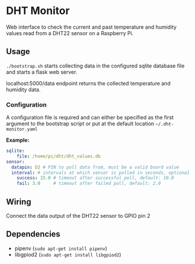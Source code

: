 # DHT Monitor
Web interface to check the current and past temperature and humidity values read from a DHT22 sensor on a Raspberry Pi.

## Usage
`./bootstrap.sh` starts collecting data in the configured sqlite database file and starts a flask web server. 

localhost:5000/data endpoint returns the collected temperature and humidity data.

### Configuration
A configuration file is required and can either be specified as the first argument to the bootstrap script or put at the default location `~/.dht-monitor.yaml`

**Example:**
```yaml
sqlite:
    file: /home/pi/dht/dht_values.db
sensor:
  datapin: D2 # PIN to poll data from, must be a valid board value
  interval: # intervals at which sensor is polled in seconds, optional section
    success: 15.0 # timeout after successful poll, default: 10.0
    fail: 3.0     # timeout after failed poll, default: 2.0
```

## Wiring
Connect the data output of the DHT22 sensor to GPIO pin 2

## Dependencies
* pipenv (`sudo apt-get install pipenv`)
* libgpiod2 (`sudo apt-get install libgpiod2`)

